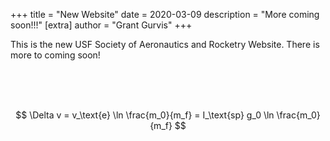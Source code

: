 +++
title = "New Website"
date = 2020-03-09
description = "More coming soon!!!"
[extra]
author = "Grant Gurvis"
+++

This is the new USF Society of Aeronautics and Rocketry Website. There is more to coming soon!

<br><br><br>

$$ \Delta v = v_\text{e} \ln \frac{m_0}{m_f} = I_\text{sp} g_0 \ln \frac{m_0}{m_f} $$
